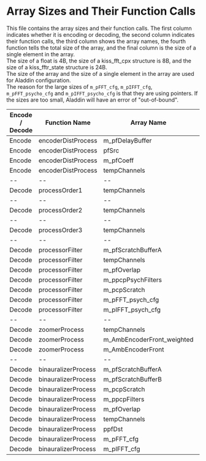 # Array Sizes and Their Function Calls

This file contains the array sizes and their function calls. The first column indicates whether it is encoding or decoding, the second column indicates their function calls, the third column shows the array names, the fourth function tells the total size of the array, and the final column is the size of a single element in the array.<br />
 The size of a float is 4B, the size of a kiss_fft_cpx structure is 8B, and the size of a kiss_fftr_state structure is 24B.<br />
The size of the array and the size of a single element in the array are used for Aladdin configuration.<br />
The reason for the large sizes of `m_pFFT_cfg`, `m_pIFFT_cfg`, `m_pFFT_psycho_cfg` and `m_pIFFT_psycho_cfg` is that they are using pointers. If the sizes are too small, Aladdin will have an error of "out-of-bound".<br />

| Encode / Decode | Function Name | Array Name | Total Size | Element size |
|-----------------|---------------|------------|------------|--------------|
| Encode | encoderDistProcess | m_pfDelayBuffer | 83720 | 4 |
| Encode | encoderDistProcess | pfSrc | 4096 | 4 |
| Encode | encoderDistProcess | m_pfCoeff | 64 | 4 |
| Encode | encoderDistProcess | tempChannels | 65536 | 4 |
|--|--|--|--|--|
| Decode | processOrder1 | tempChannels | 12288 | 4 |
|--|--|--|--|--|
| Decode | processOrder2 | tempChannels | 20480 | 4 |
|--|--|--|--|--|
| Decode | processOrder3 | tempChannels | 28672 | 4 |
|--|--|--|--|--|
| Decode | processorFilter | m_pfScratchBufferA | 8192 | 4 |
| Decode | processorFilter | tempChannels | 65536 | 4 |
| Decode | processorFilter | m_pfOverlap | 6400 | 4 |
| Decode | processorFilter | m_ppcpPsychFilters | 32800 | 8 |
| Decode | processorFilter | m_pcpScratch | 8200 | 8 |
| Decode | processorFilter | m_pFFT_psych_cfg | 20000 | 24 |
| Decode | processorFilter | m_pIFFT_psych_cfg | 20000 | 24 |
|--|--|--|--|--|
| Decode | zoomerProcess | tempChannels | 65536 | 4 |
| Decode | zoomerProcess | m_AmbEncoderFront_weighted | 64 | 4 |
| Decode | zoomerProcess | m_AmbEncoderFront | 64 | 4 |
|--|--|--|--|--|
| Decode | binauralizerProcess | m_pfScratchBufferA | 8192 | 4 |
| Decode | binauralizerProcess | m_pfScratchBufferB | 8192 | 4 |
| Decode | binauralizerProcess | m_pcpScratch | 8200 | 8 |
| Decode | binauralizerProcess | m_ppcpFilters | 262400 | 8 |
| Decode | binauralizerProcess | m_pfOverlap | 1112 | 4 |
| Decode | binauralizerProcess | tempChannels | 65536 | 4 |
| Decode | binauralizerProcess | ppfDst | 8192 | 4 |
| Decode | binauralizerProcess | m_pFFT_cfg | 20000 | 24 |
| Decode | binauralizerProcess | m_pIFFT_cfg | 20000 | 24 |
